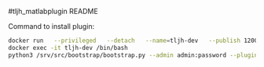 #tljh_matlabplugin README

Command to install plugin:
```bash
docker run   --privileged   --detach   --name=tljh-dev   --publish 12000:80   --mount type=bind,source="$(pwd)",target=/srv/src  tljh-systemd
docker exec -it tljh-dev /bin/bash
python3 /srv/src/bootstrap/bootstrap.py --admin admin:password --plugin /srv/src/tljh_matlabplugin/
```
